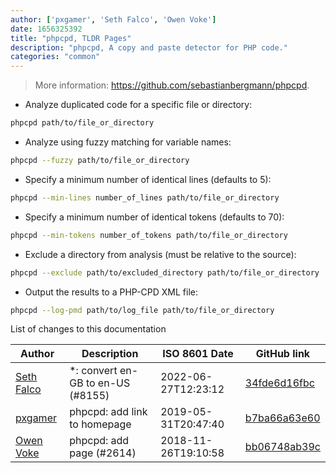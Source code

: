 ```yaml
---
author: ['pxgamer', 'Seth Falco', 'Owen Voke']
date: 1656325392
title: "phpcpd, TLDR Pages"
description: "phpcpd, A copy and paste detector for PHP code."
categories: "common"
---
```

> More information: <https://github.com/sebastianbergmann/phpcpd>.

- Analyze duplicated code for a specific file or directory:

```bash
phpcpd path/to/file_or_directory
```

- Analyze using fuzzy matching for variable names:

```bash
phpcpd --fuzzy path/to/file_or_directory
```

- Specify a minimum number of identical lines (defaults to 5):

```bash
phpcpd --min-lines number_of_lines path/to/file_or_directory
```

- Specify a minimum number of identical tokens (defaults to 70):

```bash
phpcpd --min-tokens number_of_tokens path/to/file_or_directory
```

- Exclude a directory from analysis (must be relative to the source):

```bash
phpcpd --exclude path/to/excluded_directory path/to/file_or_directory
```

- Output the results to a PHP-CPD XML file:

```bash
phpcpd --log-pmd path/to/log_file path/to/file_or_directory
```
List of changes to this documentation


Author | Description | ISO 8601 Date | GitHub link
------|-----|-----|-----
[Seth Falco](mailto:seth@falco.fun) | *: convert en-GB to en-US (#8155) | 2022-06-27T12:23:12 | [34fde6d16fbc](https://github.com/tldr-pages/tldr/commit/34fde6d16fbc0a3c45fff5903f0fc2597547b1bb)
[pxgamer](mailto:owzie123@gmail.com) | phpcpd: add link to homepage | 2019-05-31T20:47:40 | [b7ba66a63e60](https://github.com/tldr-pages/tldr/commit/b7ba66a63e608e56da79614e9ed5843f32d6abd3)
[Owen Voke](mailto:owzie123@gmail.com) | phpcpd: add page (#2614) | 2018-11-26T19:10:58 | [bb06748ab39c](https://github.com/tldr-pages/tldr/commit/bb06748ab39c1afa35bab7770283875834255e98)

